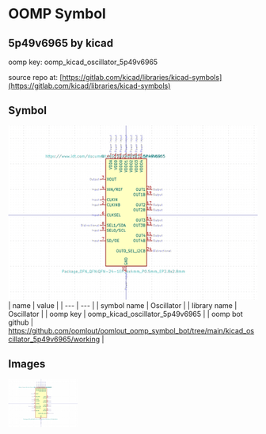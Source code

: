 # OOMP Symbol  
## 5p49v6965  by kicad  
  
oomp key: oomp_kicad_oscillator_5p49v6965  
  
source repo at: [https://gitlab.com/kicad/libraries/kicad-symbols](https://gitlab.com/kicad/libraries/kicad-symbols)  
## Symbol  
  
[![working.png](working_600.png)](working.png)  
| name | value | 
| --- | --- | 
| symbol name | Oscillator | 
| library name | Oscillator | 
| oomp key | oomp_kicad_oscillator_5p49v6965 | 
| oomp bot github | https://github.com/oomlout/oomlout_oomp_symbol_bot/tree/main/kicad_oscillator_5p49v6965/working | 
## Images  
  
[![working.png](working_140.png)](working.png)  
